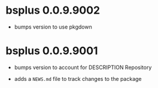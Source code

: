 # bsplus 0.0.9.9002

* bumps version to use pkgdown

# bsplus 0.0.9.9001

* bumps version to account for DESCRIPTION Repository

* adds a `NEWS.md` file to track changes to the package



